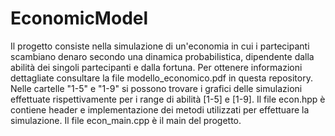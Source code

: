 # EconomicModel
Il progetto consiste nella simulazione di un'economia in cui i partecipanti scambiano denaro secondo una dinamica probabilistica, dipendente dalla abilità dei singoli partecipanti e dalla fortuna. Per ottenere informazioni dettagliate consultare la file modello_economico.pdf in questa repository. Nelle cartelle "1-5" e "1-9" si possono trovare i grafici delle simulazioni effettuate rispettivamente per i range di abilità [1-5] e [1-9]. Il file econ.hpp è contiene header e implementazione dei metodi utilizzati per effettuare la simulazione. Il file econ_main.cpp è il main del progetto.
